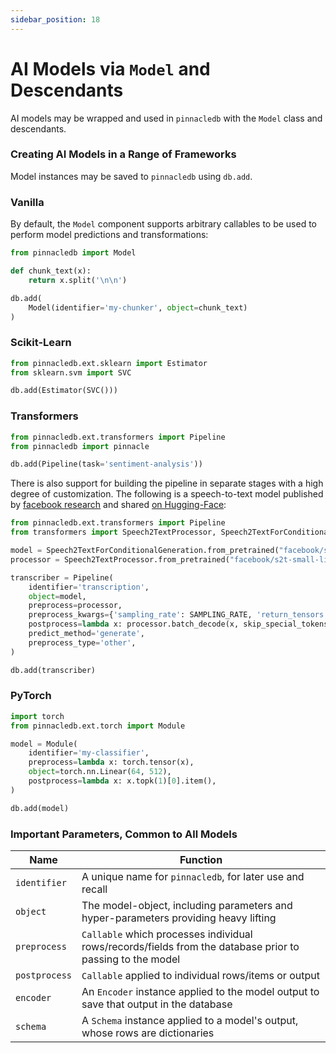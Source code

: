 ```yaml
---
sidebar_position: 18
---
```


# AI Models via `Model` and Descendants

AI models may be wrapped and used in `pinnacledb` with the `Model` class and descendants.

### Creating AI Models in a Range of Frameworks

Model instances may be saved to `pinnacledb` using `db.add`.

### Vanilla

By default, the `Model` component supports arbitrary callables to be used to perform model predictions and transformations:

```python
from pinnacledb import Model

def chunk_text(x):
    return x.split('\n\n')

db.add(
    Model(identifier='my-chunker', object=chunk_text)
)
```

### Scikit-Learn

```python
from pinnacledb.ext.sklearn import Estimator
from sklearn.svm import SVC

db.add(Estimator(SVC()))
```

### Transformers

```python
from pinnacledb.ext.transformers import Pipeline
from pinnacledb import pinnacle

db.add(Pipeline(task='sentiment-analysis'))
```

There is also support for building the pipeline in separate stages with a high degree of customization.
The following is a speech-to-text model published by [facebook research](https://arxiv.org/abs/2010.05171) and shared [on Hugging-Face](https://huggingface.co/facebook/s2t-small-librispeech-asr):

```python
from pinnacledb.ext.transformers import Pipeline
from transformers import Speech2TextProcessor, Speech2TextForConditionalGeneration

model = Speech2TextForConditionalGeneration.from_pretrained("facebook/s2t-small-librispeech-asr")
processor = Speech2TextProcessor.from_pretrained("facebook/s2t-small-librispeech-asr")

transcriber = Pipeline(
    identifier='transcription',
    object=model,
    preprocess=processor,
    preprocess_kwargs={'sampling_rate': SAMPLING_RATE, 'return_tensors': 'pt', 'padding': True}, # Please replace the placeholder `SAMPLING_RATE` with the appropriate value in your context.
    postprocess=lambda x: processor.batch_decode(x, skip_special_tokens=True),
    predict_method='generate',
    preprocess_type='other',
)

db.add(transcriber)
```

### PyTorch

```python
import torch
from pinnacledb.ext.torch import Module

model = Module(
    identifier='my-classifier',
    preprocess=lambda x: torch.tensor(x),
    object=torch.nn.Linear(64, 512),
    postprocess=lambda x: x.topk(1)[0].item(),
)

db.add(model)
```

### Important Parameters, Common to All Models
  
| Name | Function |
| --- | --- |
| `identifier` | A unique name for `pinnacledb`, for later use and recall |
| `object` | The model-object, including parameters and hyper-parameters providing heavy lifting |
| `preprocess` | `Callable` which processes individual rows/records/fields from the database prior to passing to the model |
| `postprocess` | `Callable` applied to individual rows/items or output |
| `encoder` | An `Encoder` instance applied to the model output to save that output in the database |
| `schema` | A `Schema` instance applied to a model's output, whose rows are dictionaries |
